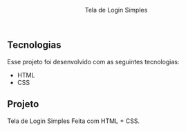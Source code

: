 <p align="center">
 Tela de Login Simples
</p>

<br>

## Tecnologias

Esse projeto foi desenvolvido com as seguintes tecnologias:

- HTML
- CSS

## Projeto

Tela de Login Simples Feita com HTML + CSS.
